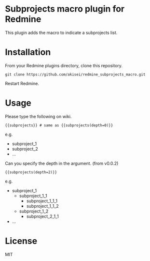 # Subprojects macro plugin for Redmine

This plugin adds the macro to indicate a subprojects list.

# Installation

From your Redmine plugins directory, clone this repository.

```
git clone https://github.com/akisei/redmine_subprojects_macro.git
```

Restart Redmine.

# Usage

Please type the following on wiki.

```
{{subprojects}} # same as {{subprojects(depth=0)}}
```
e.g.
* subproject_1
* subproject_2
* ...

Can you specify the depth in the argument. (from v0.0.2)

```
{{subprojects(depth=2)}}
```
e.g.
* subproject_1
  * subproject_1_1
    * subproject_1_1_1
    * subproject_1_1_2
  * subproject_1_2
    * subproject_2_1_1
* ...

# License

MIT
